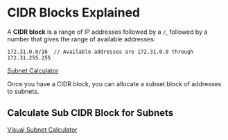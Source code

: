 # CIDR Blocks Explained

A **CIDR block** is a range of IP addresses followed by a `/`, followed by a
number that gives the range of available addresses:

```
172.31.0.0/16  // Available addresses are 172.31.0.0 through 172.31.255.255
```

[Subnet Calculator](https://mxtoolbox.com/subnetcalculator.aspx)

Once you have a CIDR block, you can allocate a subset block of addresses to
subnets.

## Calculate Sub CIDR Block for Subnets

[Visual Subnet Calculator](https://www.davidc.net/sites/default/subnets/subnets.html)

